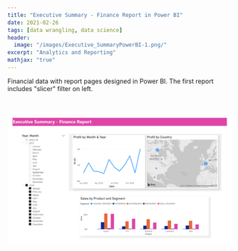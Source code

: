 ```yaml
---
title: "Executive Summary - Finance Report in Power BI"
date: 2021-02-26
tags: [data wrangling, data science]
header:
  image: "/images/Executive_SummaryPowerBI-1.png/"
excerpt: "Analytics and Reporting"
mathjax: "true"
---
```


Financial data with report pages designed in Power BI.
The first report includes "slicer" filter on left.


 <br/>

![the 3 reports](/images/Executive_SummaryPowerBI-1.png)<!-- -->

<br/><br/>
 



